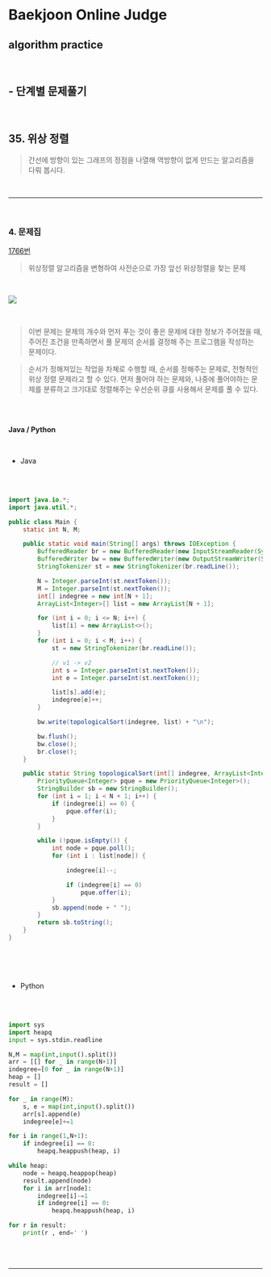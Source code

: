 # Baekjoon Online Judge

## algorithm practice

<br>

## - 단계별 문제풀기

<br>

## 35. 위상 정렬

> 간선에 방향이 있는 그래프의 정점을 나열해 역방향이 없게 만드는 알고리즘을 다뤄 봅시다.

<br>

---

<br>

### 4. 문제집
[1766번](https://www.acmicpc.net/problem/1766)
> 위상정렬 알고리즘을 변형하여 사전순으로 가장 앞선 위상정렬을 찾는 문제

<br>

![](https://images.velog.io/images/jini_eun/post/9b049b82-fbeb-45d5-a5b1-66477196860d/image.png)

<br>

> 이번 문제는 문제의 개수와 먼저 푸는 것이 좋은 문제에 대한 정보가 주어졌을 때, 주어진 조건을 만족하면서 풀 문제의 순서를 결정해 주는 프로그램을 작성하는 문제이다.

> 순서가 정해져있는 작업을 차쳬로 수행할 때, 순서를 정해주는 문제로, 전형적인 위상 정렬 문제라고 할 수 있다. 먼저 풀어야 하는 문제와, 나중에 풀어야하는 문제를 분류하고 크기대로 정렬해주는 우선순위 큐를 사용해서 문제를 풀 수 있다.

<br><br>

**Java / Python**

<br>

- Java

<br><br>

```java
import java.io.*;
import java.util.*;

public class Main {
	static int N, M;

	public static void main(String[] args) throws IOException {
		BufferedReader br = new BufferedReader(new InputStreamReader(System.in));
		BufferedWriter bw = new BufferedWriter(new OutputStreamWriter(System.out));
		StringTokenizer st = new StringTokenizer(br.readLine());

		N = Integer.parseInt(st.nextToken());
		M = Integer.parseInt(st.nextToken());
		int[] indegree = new int[N + 1];
		ArrayList<Integer>[] list = new ArrayList[N + 1];

		for (int i = 0; i <= N; i++) {
			list[i] = new ArrayList<>();
		}
		for (int i = 0; i < M; i++) {
			st = new StringTokenizer(br.readLine());

			// v1 -> v2
			int s = Integer.parseInt(st.nextToken());
			int e = Integer.parseInt(st.nextToken());

			list[s].add(e);
			indegree[e]++;
		}

		bw.write(topologicalSort(indegree, list) + "\n");

		bw.flush();
		bw.close();
		br.close();
	}

	public static String topologicalSort(int[] indegree, ArrayList<Integer>[] list) {
		PriorityQueue<Integer> pque = new PriorityQueue<Integer>();
		StringBuilder sb = new StringBuilder();
		for (int i = 1; i < N + 1; i++) {
			if (indegree[i] == 0) {
				pque.offer(i);
			}
		}

		while (!pque.isEmpty()) {
			int node = pque.poll();
			for (int i : list[node]) {

				indegree[i]--;

				if (indegree[i] == 0)
					pque.offer(i);
			}
			sb.append(node + " ");
		}
		return sb.toString();
	}
}
```

<br><br><br>

- Python

<br><br>

```python
import sys
import heapq
input = sys.stdin.readline

N,M = map(int,input().split())
arr = [[] for _ in range(N+1)]
indegree=[0 for _ in range(N+1)]
heap = []
result = []

for _ in range(M): 
    s, e = map(int,input().split())
    arr[s].append(e)
    indegree[e]+=1

for i in range(1,N+1):
    if indegree[i] == 0:
        heapq.heappush(heap, i)

while heap:
    node = heapq.heappop(heap)
    result.append(node)
    for i in arr[node]:
        indegree[i]-=1 
        if indegree[i] == 0:
            heapq.heappush(heap, i)

for r in result:
    print(r , end=' ')
```

<br><br>

---

<br>
